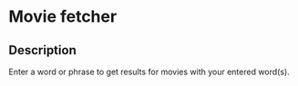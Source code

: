 # Movie fetcher
## Description
Enter a word or phrase to get results for movies with your entered word(s).
